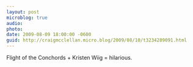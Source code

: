 ```yaml
---
layout: post
microblog: true
audio: 
photo: 
date: 2009-08-09 18:00:00 -0600
guid: http://craigmcclellan.micro.blog/2009/08/10/t3234289091.html
---
```

Flight of the Conchords + Kristen Wiig = hilarious.
